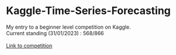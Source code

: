 # Kaggle-Time-Series-Forecasting
My entry to a beginner level competition on Kaggle. <br />
Current standing (31/01/2023) : 568/866 <br />
<br />
[Link to competition](https://www.kaggle.com/competitions/store-sales-time-series-forecasting/overview)
